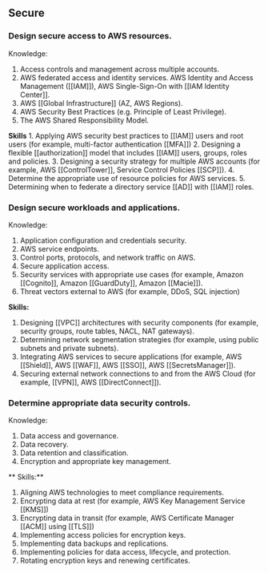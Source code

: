 ## Secure

### Design secure access to AWS resources.
Knowledge:
1. Access controls and management across multiple accounts.
2. AWS federated access and identity services. AWS Identity and Access Management ([[IAM]]), AWS Single-Sign-On with [[IAM Identity Center]].
3. AWS [[Global Infrastructure]] (AZ, AWS Regions).
4. AWS Security Best Practices (e.g. Principle of Least Privilege).
5. The AWS Shared Responsibility Model.

**Skills**
	1. Applying AWS security best practices to [[IAM]] users and root users (for example, multi-factor authentication [[MFA]])
	2. Designing a flexible [[authorization]] model that includes [[IAM]] users, groups, roles and policies.
	3. Designing a security strategy for multiple AWS accounts (for example, AWS [[ControlTower]], Service Control Policies [[SCP]]).
	4. Determine the appropriate use of resource policies for AWS services.
	5. Determining when to federate a directory service [[AD]] with [[IAM]] roles.

### Design secure workloads and applications.
Knowledge:
1. Application configuration and credentials security.
2. AWS service endpoints.
3. Control ports, protocols, and network traffic on AWS.
4. Secure application access.
5. Security services with appropriate use cases (for example, Amazon [[Cognito]], Amazon [[GuardDuty]], Amazon [[Macie]]).
6. Threat vectors external to AWS (for example, DDoS, SQL injection)

 **Skills:**
1. Designing [[VPC]] architectures with security components (for example, security groups, route tables, NACL, NAT gateways).
2. Determining network segmentation strategies (for example, using public subnets and private subnets).
3. Integrating AWS services to secure applications (for example, AWS [[Shield]], AWS [[WAF]], AWS [[SSO]], AWS [[SecretsManager]]).
4. Securing external network connections to and from the AWS Cloud (for example, [[VPN]], AWS [[DirectConnect]]).

### Determine appropriate data security controls.
Knowledge:
1. Data access and governance.
2. Data recovery.
3. Data retention and classification.
4. Encryption and appropriate key management.

** Skills:**
1. Aligning AWS technologies to meet compliance requirements.
2. Encrypting data at rest (for example, AWS Key Management Service [[KMS]])
3. Encrypting data in transit (for example, AWS Certificate Manager [[ACM]] using [[TLS]])
4. Implementing access policies for encryption keys.
5. Implementing data backups and replications.
6. Implementing policies for data access, lifecycle, and protection.
7. Rotating encryption keys and renewing certificates.
